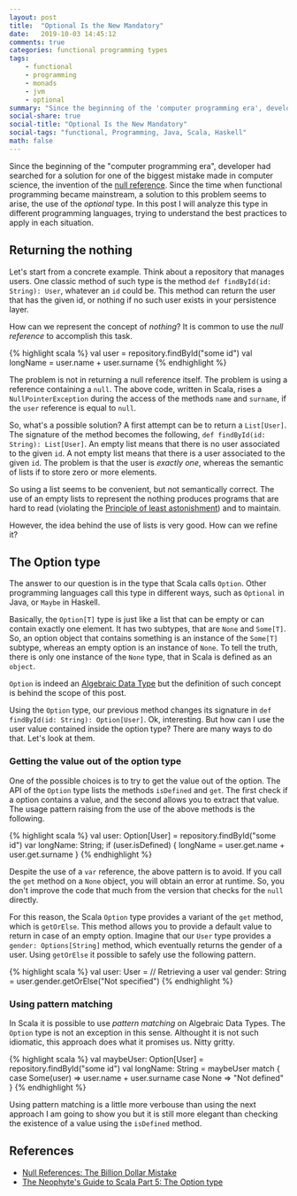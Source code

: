 ```yaml
---
layout: post
title:  "Optional Is the New Mandatory"
date:   2019-10-03 14:45:12
comments: true
categories: functional programming types
tags:
    - functional
    - programming
    - monads
    - jvm
    - optional
summary: "Since the beginning of the 'computer programming era', developer had searched for a solution for one of the biggest mistake made in computer science, the invention of the null reference. Since the time when functional programming became mainstream, a solution to this problem seems to arise, the use of the optional type."
social-share: true
social-title: "Optional Is the New Mandatory"
social-tags: "functional, Programming, Java, Scala, Haskell"
math: false
---
```


Since the beginning of the "computer programming era", developer had searched for a solution for one
of the biggest mistake made in computer science, the invention of the [null reference](https://www.infoq.com/presentations/Null-References-The-Billion-Dollar-Mistake-Tony-Hoare/). Since the time when functional programming became mainstream, a solution to this problem seems to arise, the use of the _optional_ type. In this post I will analyze this type in different programming languages, trying to understand the best practices to apply in each situation.

## Returning the nothing
Let's start from a concrete example. Think about a repository that manages users. One classic method of such type is the method `def findById(id: String): User`, whatever an `id` could be. This method can return the user that has the given id, or nothing if no such user exists in your persistence layer.

How can we represent the concept of _nothing_? It is common to use the _null reference_ to accomplish this task.

{% highlight scala %}
val user = repository.findById("some id")
val longName = user.name + user.surname
{% endhighlight %}

The problem is not in returning a null reference itself. The problem is using a reference containing a `null`. The above code, written in Scala, rises a `NullPointerException` during the access of the methods `name` and `surname`, if the `user` reference is equal to `null`.

So, what's a possible solution? A first attempt can be to return a `List[User]`. The signature of the method becomes the following, `def findById(id: String): List[User]`. An empty list means that there is no
user associated to the given `id`. A not empty list means that there is a user associated to the given `id`. The
problem is that the user is _exactly one_, whereas the semantic of lists if to store zero or more elements.

So using a list seems to be convenient, but not semantically correct. The use of an empty lists to represent the
nothing produces programs that are hard to read (violating the [Principle of least astonishment](https://en.wikipedia.org/wiki/Principle_of_least_astonishment)) and to maintain.

However, the idea behind the use of lists is very good. How can we refine it?

## The Option type

The answer to our question is in the type that Scala calls `Option`. Other programming languages call this type in different ways, such as `Optional` in Java, or `Maybe` in Haskell.

Basically, the `Option[T]` type is just like a list that can be empty or can contain exactly one element. It has two subtypes, that are `None` and `Some[T]`. So, an option object that contains something is an instance of the `Some[T]` subtype, whereas an empty option is an instance of `None`. To tell the truth, there is only one instance of the `None` type, that in Scala is defined as an `object`.

`Option` is indeed an [Algebraic Data Type](https://nrinaudo.github.io/scala-best-practices/definitions/adt.html) but the definition of such concept is behind the scope of this post.

Using the `Option` type, our previous method changes its signature in `def findById(id: String): Option[User]`. Ok, interesting. But how can I use the user value contained inside the option type? There are many ways to do that. Let's look at them.

### Getting the value out of the option type
One of the possible choices is to try to get the value out of the option. The API of the `Option` type lists the methods `isDefined` and `get`. The first check if a option contains a value, and the second allows you to extract that value. The usage pattern raising from the use of the above methods is the following.

{% highlight scala %}
val user: Option[User] = repository.findById("some id")
var longName: String;
if (user.isDefined) {
  longName = user.get.name + user.get.surname
}
{% endhighlight %}

Despite the use of a `var` reference, the above pattern is to avoid. If you call the `get` method on a `None` object, you will obtain an error at runtime. So, you don't improve the code that much from the version that checks for the `null` directly.

For this reason, the Scala `Option` type provides a variant of the `get` method, which is `getOrElse`. This method allows you to provide a default value to return in case of an empty option. Imagine that our `User` type provides a `gender: Options[String]` method, which eventually returns the gender of a user. Using `getOrElse` it possible to safely use the following pattern.

{% highlight scala %}
val user: User = // Retrieving a user
val gender: String = user.gender.getOrElse("Not specified")
{% endhighlight %}

### Using pattern matching
In Scala it is possible to use _pattern matching_ on Algebraic Data Types. The `Option` type is not an exception in this sense. Althought it is not such idiomatic, this approach does what it promises us. Nitty gritty.

{% highlight scala %}
val maybeUser: Option[User] = repository.findById("some id")
val longName: String = maybeUser match {
  case Some(user) => user.name + user.surname
  case None => "Not defined"
}
{% endhighlight %}

Using pattern matching is a little more verbouse than using the next approach I am going to show you but it is still more elegant than checking the existence of a value using the `isDefined` method.

## References
- [Null References: The Billion Dollar Mistake](https://www.infoq.com/presentations/Null-References-The-Billion-Dollar-Mistake-Tony-Hoare/)
- [The Neophyte's Guide to Scala Part 5: The Option type](https://danielwestheide.com/blog/the-neophytes-guide-to-scala-part-5-the-option-type/)